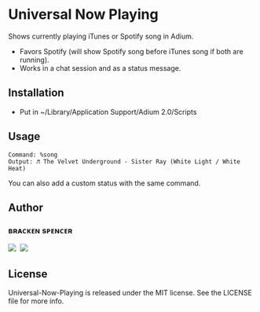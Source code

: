 Universal Now Playing
=====================

Shows currently playing iTunes or Spotify song in Adium.
* Favors Spotify (will show Spotify song before iTunes song if both are running).
* Works in a chat session and as a status message.

## Installation

* Put in ~/Library/Application Support/Adium 2.0/Scripts

## Usage

````
Command: %song
Output: ♬ The Velvet Underground - Sister Ray (White Light / White Heat)
````

You can also add a custom status with the same command.

## Author

### **ʙʀᴀᴄᴋᴇɴ sᴘᴇɴᴄᴇʀ**<br />
[![](https://cdn3.iconfinder.com/data/icons/free-social-icons/67/github_square_black-48.png)](http://github.com/brackendev/)
&nbsp;[![](https://cdn3.iconfinder.com/data/icons/free-social-icons/67/linkedin_square_black-48.png)](https://www.linkedin.com/in/brackenspencer/)

## License

Universal-Now-Playing is released under the MIT license. See the LICENSE file for more info.
